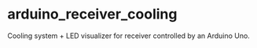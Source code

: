 # arduino_receiver_cooling
Cooling system + LED visualizer for receiver controlled by an Arduino Uno. 
